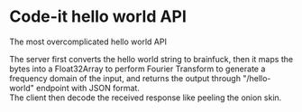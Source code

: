 # Code-it hello world API
The most overcomplicated hello world API  
  
The server first converts the hello world string to brainfuck, then it maps the bytes into a Float32Array to perform Fourier Transform to generate a frequency domain of the input, and returns the output through "/hello-world" endpoint with JSON format.  
The client then decode the received response like peeling the onion skin.
